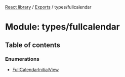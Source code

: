 [React library](../index.md) / [Exports](../modules.md) / types/fullcalendar

# Module: types/fullcalendar

## Table of contents

### Enumerations

- [FullCalendarInitialView](../enums/types_fullcalendar.FullCalendarInitialView.md)
